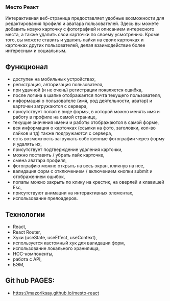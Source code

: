 ### Место Реакт
Интерактивная веб-страница предоставляет удобные возможности для редактирования профиля и аватара пользователей. Здесь вы можете добавить новую карточку с фотографией и описанием интересного места, а также удалить свои карточки по своему усмотрению. Кроме того, вы можете ставить и удалять лайки на своих карточках и карточках других пользователей, делая взаимодействие более интересным и социальным.

## Функционал

- доступен на мобильных устройствах,
- регистрация, авторизация пользователя,
- при удачной (и не очень) регистрации появляется ошибка,
- после логина в шапке отображается почта текущего пользователя,
- информация о пользователе (имя, род деятельности, аватар) и карточки загружаются с сервера,
- присутствует попап в виде формы, в которой можно менять имя и работу в профиле на самой странице,
- текущие значения имени и работы отображаются в самой форме,
- вся информация о карточках (ссылки на фото, заголовки, кол-во лайков и тд) также подгружаются с сервера,
- есть возможность загружать собственные фотографии через форму и удалять их,
- присутствует подтверждение удаления карточки,
- можно поставить / убрать лайк карточке,
- смена аватара профиля,
- фотографию можно открыть на весь экран, кликнув на нее,
- валидация форм с отключением / включением кнопки submit и отображением ошибок,
- попапы можно закрыть по клику на крестик, на оверлей и клавишей Esc,
- присутствуют анимации на интерактивных элементах,
- использование прелоадеров.

## Технологии

- React,
- React Router,
- Хуки (useState, useEffect, useContext),
- используется кастомный хук для валидации форм,
- использование локального хранилища,
- HOC-компоненты,
- работа с API,
- БЭМ,


## Git hub PAGES:
* https://mazoriksay.github.io/mesto-react
